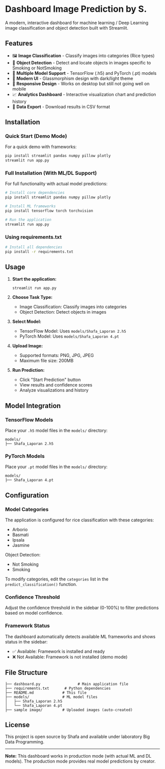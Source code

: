 # Dashboard Image Prediction by S.

A modern, interactive dashboard for machine learning / Deep Learning image classification and object detection built with Streamlit.

## Features

- 🖼️ **Image Classification** - Classify images into categories (Rice types)
- 🎯 **Object Detection** - Detect and locate objects in images specific to Smoking or NotSmoking
- 🤖 **Multiple Model Support** - TensorFlow (.h5) and PyTorch (.pt) models
- 🎨 **Modern UI** - Glassmorphism design with dark/light theme
- 📱 **Responsive Design** - Works on desktop but still not going well on mobile
- 📈 **Analytics Dashboard** - Interactive visualization chart and prediction history
- 💾 **Data Export** - Download results in CSV format

## Installation

### Quick Start (Demo Mode)

For a quick demo with frameworks:

```bash
pip install streamlit pandas numpy pillow plotly
streamlit run app.py
```

### Full Installation (With ML/DL Support)

For full functionality with actual model predictions:

```bash
# Install core dependencies
pip install streamlit pandas numpy pillow plotly

# Install ML frameworks
pip install tensorflow torch torchvision

# Run the application
streamlit run app.py
```

### Using requirements.txt

```bash
# Install all dependencies
pip install -r requirements.txt

```

## Usage

1. **Start the application:**
   ```bash
   streamlit run app.py
   ```

2. **Choose Task Type:**
   - Image Classification: Classify images into categories
   - Object Detection: Detect objects in images

3. **Select Model:**
   - TensorFlow Model: Uses `models/Shafa_Laporan 2.h5`
   - PyTorch Model: Uses `models/Shafa_Laporan 4.pt`

4. **Upload Image:**
   - Supported formats: PNG, JPG, JPEG
   - Maximum file size: 200MB

5. **Run Prediction:**
   - Click "Start Prediction" button
   - View results and confidence scores
   - Analyze visualizations and history

## Model Integration

### TensorFlow Models
Place your `.h5` model files in the `models/` directory:
```
models/
├── Shafa_Laporan 2.h5
```

### PyTorch Models
Place your `.pt` model files in the `models/` directory:
```
models/
├── Shafa_Laporan 4.pt
```

## Configuration

### Model Categories
The application is configured for rice classification with these categories:
- Arborio
- Basmati
- Ipsala
- Jasmine

Object Detection:
- Not Smoking
- Smoking

To modify categories, edit the `categories` list in the `predict_classification()` function.

### Confidence Threshold
Adjust the confidence threshold in the sidebar (0-100%) to filter predictions based on model confidence.

### Framework Status

The dashboard automatically detects available ML frameworks and shows status in the sidebar:
- ✅ Available: Framework is installed and ready
- ❌ Not Available: Framework is not installed (demo mode)

## File Structure

```
├── dashboard.py                 # Main application file
├── requirements.txt       # Python dependencies
├── README.md             # This file
├── models/               # ML model files
│   ├── Shafa_Laporan 2.h5
│   └── Shafa_Laporan 4.pt
├── sample image/         # Uploaded images (auto-created)

```

## License

This project is open source by Shafa and available under laboratory Big Data Programming.

---

**Note:** This dashboard works in production mode (with actual ML and DL models). The production mode provides real model predictions by creator.
